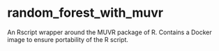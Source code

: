 # random_forest_with_muvr
An Rscript wrapper around the MUVR package of R. Contains a Docker image to ensure portability of the R script.  
